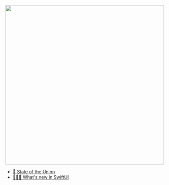 
<img width="500" src="https://user-images.githubusercontent.com/80469971/172385889-82d36b1d-4729-424b-bda5-0cbb4d52076c.jpg">




* [📢 State of the Union](https://github.com/HugoPrinsloo/iOS-Playground/blob/develop/WWDC22/StateOfTheUnion.md)
* [👨🏻‍🎨 What's new in SwiftUI](https://github.com/HugoPrinsloo/iOS-Playground/blob/develop/WWDC22/WhatsNewInSwiftUI.md)


